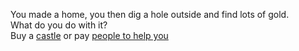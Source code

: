 You made a home, you then dig a hole outside and find lots of gold.  
What do you do with it?  
Buy a [castle](https://github.com/RalphAyala/Kingdom/blob/master/castle.md) or pay [people to help you](https://github.com/RalphAyala/Kingdom/blob/master/people.md)